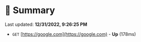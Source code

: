 # 📖 Summary
Last updated: **12/31/2022, 9:26:25 PM**

- `GET` [https://google.com](https://google.com) - **Up** (178ms)
